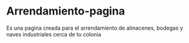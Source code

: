 # Arrendamiento-pagina
Es una pagina creada para el arrendamiento de almacenes, bodegas y naves industriales cerca de tu colonia
